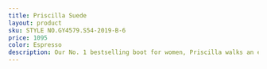 ```yaml
---
title: Priscilla Suede
layout: product
sku: STYLE NO.GY4579.S54-2019-B-6
price: 1095
color: Espresso
description: Our No. 1 bestselling boot for women, Priscilla walks an elegant line between timeless classic and cowgirl chic. The vintage-inspired Tioga stitch pattern harks back to yesteryear, but Priscilla is...
---
```


